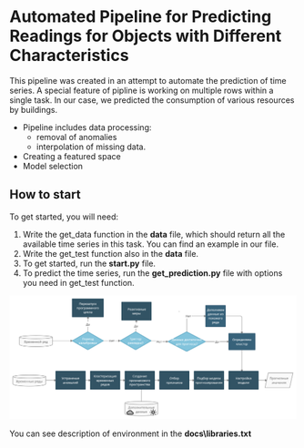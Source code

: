 # Automated Pipeline for Predicting Readings for Objects with Different Characteristics

This pipeline was created in an attempt to automate the prediction of time series. A special feature of pipline is working on multiple rows within a single task. In our case, we predicted the consumption of various resources by buildings.
- Pipeline includes data processing: 
    - removal of anomalies
    - interpolation of missing data.
- Creating a featured space
- Model selection

## How to start
To get started, you will need: 
1) Write the get_data function in the **data** file, which should return all the available time series in this task. You can find an example in our file.
2) Write the get_test function also in the **data** file.
3) To get started, run the **start.py** file.
4) To predict the time series, run the **get_prediction.py** file with options you need in get_test function.

![Alt-текст](https://github.com/sonya123454/Automated-Pipeline-for-Predicting-Readings-for-Objects-with-Different-Characteristics/blob/main/docs/images/pipeline.png "Scheme")



You can see description of environment in the **docs\libraries.txt**
